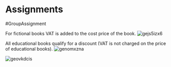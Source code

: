 # Assignments
#GroupAssignment

For fictional books VAT is added to the cost price of the book.
![gejs5izx6](https://cloud.githubusercontent.com/assets/26182119/23622707/5f0a40ae-02a8-11e7-9f42-9c314404f13b.png)

All educational books qualify for a discount (VAT is not charged on the price of educational books).
![genomxzna](https://cloud.githubusercontent.com/assets/26182119/23622776/a38e75d8-02a8-11e7-8f08-abf628cca5c0.png)

![geovkdcis](https://cloud.githubusercontent.com/assets/26182119/23622794/b6f5adb2-02a8-11e7-98b8-9acb4ab1119a.png)
